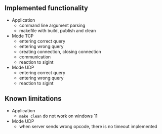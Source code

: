 ﻿## Implemented functionality
- Application
	- command line argument parsing
	- makefile with build, publish and clean
- Mode TCP
	- entering correct query
	- entering wrong query
	- creating connection, closing connection
	- communication
	- reaction to sigint
- Mode UDP
	- entering correct query
	- entering wrong query
	-  reaction to sigint
## Known limitations
- Application
	- `make clean` do not work on windows 11 
- Mode UDP
	- when server sends wrong opcode, there is no timeout implemented 
